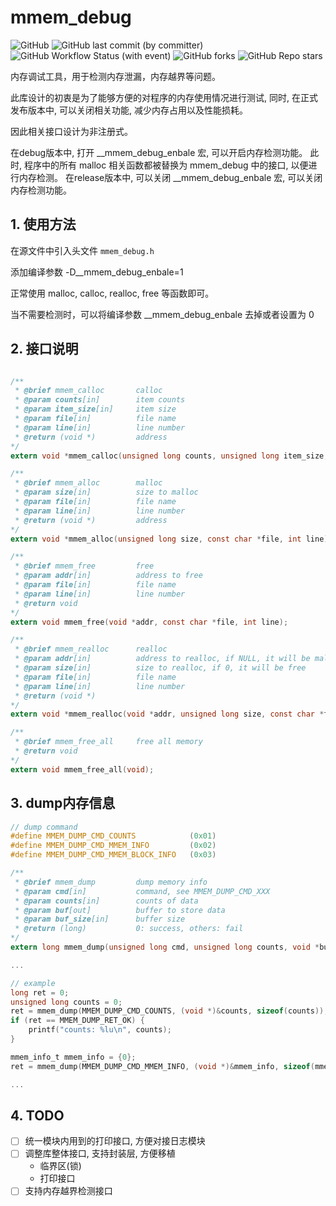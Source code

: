 # mmem_debug

![GitHub](https://img.shields.io/github/license/yhuan416/mmem_debug)
![GitHub last commit (by committer)](https://img.shields.io/github/last-commit/yhuan416/mmem_debug)
![GitHub Workflow Status (with event)](https://img.shields.io/github/actions/workflow/status/yhuan416/mmem_debug/cmake.yml)
![GitHub forks](https://img.shields.io/github/forks/yhuan416/mmem_debug)
![GitHub Repo stars](https://img.shields.io/github/stars/yhuan416/mmem_debug)

内存调试工具，用于检测内存泄漏，内存越界等问题。

此库设计的初衷是为了能够方便的对程序的内存使用情况进行测试, 同时, 在正式发布版本中, 可以关闭相关功能, 减少内存占用以及性能损耗。

因此相关接口设计为非注册式。

在debug版本中, 打开 __mmem_debug_enbale 宏, 可以开启内存检测功能。
    此时, 程序中的所有 malloc 相关函数都被替换为 mmem_debug 中的接口, 以便进行内存检测。
在release版本中, 可以关闭 __mmem_debug_enbale 宏, 可以关闭内存检测功能。

## 1. 使用方法

在源文件中引入头文件 `mmem_debug.h`

添加编译参数 -D__mmem_debug_enbale=1

正常使用 malloc, calloc, realloc, free 等函数即可。

当不需要检测时，可以将编译参数 __mmem_debug_enbale 去掉或者设置为 0

## 2. 接口说明

``` c

/**
 * @brief mmem_calloc       calloc
 * @param counts[in]        item counts
 * @param item_size[in]     item size
 * @param file[in]          file name
 * @param line[in]          line number
 * @return (void *)         address
*/
extern void *mmem_calloc(unsigned long counts, unsigned long item_size, const char *file, int line);

/**
 * @brief mmem_alloc        malloc
 * @param size[in]          size to malloc
 * @param file[in]          file name
 * @param line[in]          line number
 * @return (void *)         address
*/
extern void *mmem_alloc(unsigned long size, const char *file, int line);

/**
 * @brief mmem_free         free
 * @param addr[in]          address to free
 * @param file[in]          file name
 * @param line[in]          line number
 * @return void
*/
extern void mmem_free(void *addr, const char *file, int line);

/**
 * @brief mmem_realloc      realloc
 * @param addr[in]          address to realloc, if NULL, it will be malloc
 * @param size[in]          size to realloc, if 0, it will be free
 * @param file[in]          file name
 * @param line[in]          line number
 * @return (void *)
*/
extern void *mmem_realloc(void *addr, unsigned long size, const char *file, int line);

/**
 * @brief mmem_free_all     free all memory
 * @return void
*/
extern void mmem_free_all(void);
```

## 3. dump内存信息

``` c
// dump command
#define MMEM_DUMP_CMD_COUNTS            (0x01)
#define MMEM_DUMP_CMD_MMEM_INFO         (0x02)
#define MMEM_DUMP_CMD_MMEM_BLOCK_INFO   (0x03)

/**
 * @brief mmem_dump         dump memory info
 * @param cmd[in]           command, see MMEM_DUMP_CMD_XXX
 * @param counts[in]        counts of data
 * @param buf[out]          buffer to store data
 * @param buf_size[in]      buffer size
 * @return (long)           0: success, others: fail
*/
extern long mmem_dump(unsigned long cmd, unsigned long counts, void *buf, unsigned long buf_size);

...

// example
long ret = 0;
unsigned long counts = 0;
ret = mmem_dump(MMEM_DUMP_CMD_COUNTS, (void *)&counts, sizeof(counts));
if (ret == MMEM_DUMP_RET_OK) {
    printf("counts: %lu\n", counts);
}

mmem_info_t mmem_info = {0};
ret = mmem_dump(MMEM_DUMP_CMD_MMEM_INFO, (void *)&mmem_info, sizeof(mmem_info));

...
```

## 4. TODO

- [ ] 统一模块内用到的打印接口, 方便对接日志模块
- [ ] 调整库整体接口, 支持封装层, 方便移植
    - 临界区(锁)
    - 打印接口
- [ ] 支持内存越界检测接口
